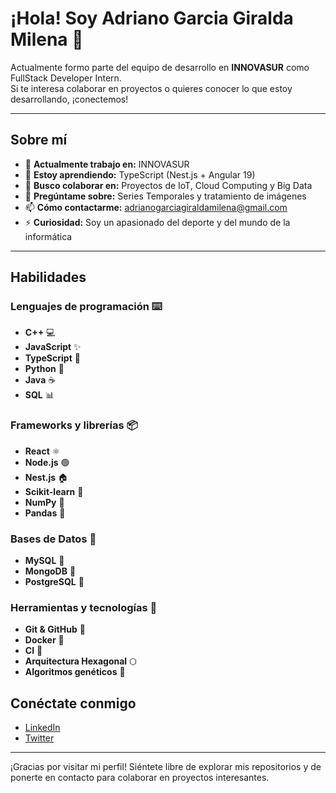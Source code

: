 # ¡Hola! Soy Adriano Garcia Giralda Milena 👋

Actualmente formo parte del equipo de desarrollo en **INNOVASUR** como FullStack Developer Intern.  
Si te interesa colaborar en proyectos o quieres conocer lo que estoy desarrollando, ¡conectemos!

---

## Sobre mí

- 🔭 **Actualmente trabajo en:** INNOVASUR  
- 🌱 **Estoy aprendiendo:** TypeScript (Nest.js + Angular 19)  
- 👯 **Busco colaborar en:** Proyectos de IoT, Cloud Computing y Big Data  
- 💬 **Pregúntame sobre:** Series Temporales y tratamiento de imágenes  
- 📫 **Cómo contactarme:** [adrianogarciagiraldamilena@gmail.com](mailto:adrianogarciagiraldamilena@gmail.com)  
- ⚡ **Curiosidad:** Soy un apasionado del deporte y del mundo de la informática  

---

## Habilidades

### Lenguajes de programación :keyboard:
- **C++** 💻
- **JavaScript** ✨
- **TypeScript** 📘
- **Python** 🐍
- **Java** ☕
- **SQL** 📊

### Frameworks y librerías :package:
- **React** ⚛️
- **Node.js** 🟢
- **Nest.js** 🏠
- **Scikit-learn** 🔬
- **NumPy** 🔢
- **Pandas** 🐼

### Bases de Datos :floppy_disk:
- **MySQL** 🐬
- **MongoDB** 🍃
- **PostgreSQL** 🐘

### Herramientas y tecnologías :toolbox:
- **Git & GitHub** 🐙
- **Docker** 🐳
- **CI** 🔄
- **Arquitectura Hexagonal** ⬡
- **Algoritmos genéticos** 🧬



## Conéctate conmigo

- [LinkedIn](linkedin.com/in/adriano-garcía-giralda-milena-7b7a152a9)
- [Twitter](https://x.com/adrianolol12345)
---

¡Gracias por visitar mi perfil! Siéntete libre de explorar mis repositorios y de ponerte en contacto para colaborar en proyectos interesantes.
